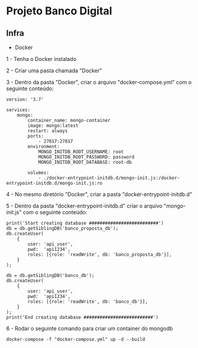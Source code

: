 Projeto Banco Digital
============================

Infra
--------

- Docker

1 - Tenha o Docker instalado

2 - Criar uma pasta chamada "Docker"

3 - Dentro da pasta "Docker", criar o arquivo "docker-compose.yml" com o seguinte conteúdo:
```
version: '3.7'

services: 
    mongo:
        container_name: mongo-container
        image: mongo:latest
        restart: always
        ports: 
            - 27017:27017
        environment: 
            MONGO_INITDB_ROOT_USERNAME: root
            MONGO_INITDB_ROOT_PASSWORD: password
            MONGO_INITDB_ROOT_DATABASE: root-db
        
        volumes: 
            - ./docker-entrypoint-initdb.d/mongo-init.js:/docker-entrypoint-initdb.d/mongo-init.js:ro
```            
4 - No mesmo diretório "Docker", criar a pasta "docker-entrypoint-initdb.d"

5 - Dentro da pasta "docker-entrypoint-initdb.d" criar o arquivo "mongo-init.js" com o seguinte conteúdo:
```
print('Start creating database ##########################')
db = db.getSiblingDB('banco_proposta_db');
db.createUser(
    {
        user: 'api_user',
        pwd:  'api1234',
        roles: [{role: 'readWrite', db: 'banco_proposta_db'}],
    }
);

db = db.getSiblingDB('banco_db');
db.createUser(
    {
        user: 'api_user',
        pwd:  'api1234',
        roles: [{role: 'readWrite', db: 'banco_db'}],
    }
);
print('End creating database ##########################')
```

6 - Rodar o seguinte comando para criar um container do mongodb
```
docker-compose -f "docker-compose.yml" up -d --build
```
